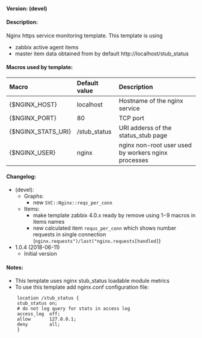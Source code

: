 #### Version: (devel)

#### Description:
Nginx https service monitoring template. This template is using
- zabbix active agent items
- master item data obtained from by default http://localhost/stub_status

#### Macros used by template:

| Macro              | Default value       | Description                                         |
| :----------------- | :------------------ | :-------------------------------------------------- |
| {$NGINX_HOST}      | localhost           | Hostname of the nginx service                       |
| {$NGINX_PORT}      | 80                  | TCP port                                            |
| {$NGINX_STATS_URI} | /stub_status        | URI adderss of the status_stub page                 |
| {$NGINX_USER}      | nginx               | nginx non-root user used by workers nginx processes |

#### Changelog:
- (devel):
  - Graphs:
    - new ```SVC::Nginx::reqs_per_conn```
  - Items:
    - make template zabbix 4.0.x ready by remove using $1-$9 macros in items names
    - new calculated item ```requs_per_conn``` which shows number requests in single connection (```nginx.requests")/last("nginx.requests[handled]```)
- 1.0.4 (2018-06-11)
  - Initial version

#### Notes:
- This template uses nginx stub_status loadable module metrics
- To use this template add nginx.conf configuration file:
```
    location /stub_status {
	stub_status	on;
	# do not log query for stats in access log
	access_log	off;
	allow		127.0.0.1;
	deny		all;
    }
```
